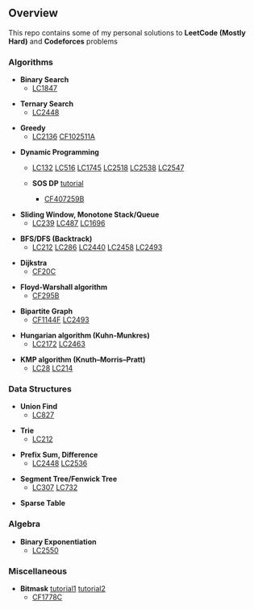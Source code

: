 ## Overview
This repo contains some of my personal solutions to  **LeetCode (Mostly Hard)** and **Codeforces** problems

### Algorithms

- **Binary Search**
  - [LC1847](https://leetcode.com/problems/closest-room/)

+ **Ternary Search**
  + [LC2448](https://leetcode.com/problems/minimum-cost-to-make-array-equal/)

- **Greedy**
  - [LC2136](https://leetcode.com/problems/earliest-possible-day-of-full-bloom/)
  [CF102511A](https://codeforces.com/problemset/gymProblem/102511/A)

+ **Dynamic Programming**
  + [LC132](https://leetcode.com/problems/palindrome-partitioning-ii/)
  [LC516](https://leetcode.com/problems/longest-palindromic-subsequence/)
  [LC1745](https://leetcode.com/problems/palindrome-partitioning-iv/)
  [LC2518](https://leetcode.com/problems/number-of-great-partitions/)
  [LC2538](https://leetcode.com/problems/difference-between-maximum-and-minimum-price-sum/)
  [LC2547](https://leetcode.com/problems/minimum-cost-to-split-an-array/)
  
  + **SOS DP** [tutorial](https://codeforces.com/blog/entry/45223)
    + [CF407259B](https://codeforces.com/gym/407259/problem/B)

- **Sliding Window, Monotone Stack/Queue**
  - [LC239](https://leetcode.com/problems/sliding-window-maximum/)
  [LC487](https://leetcode.com/problems/max-consecutive-ones-ii/)
  [LC1696](https://leetcode.com/problems/jump-game-vi/)

+ **BFS/DFS (Backtrack)**
  + [LC212](https://leetcode.com/problems/word-search-ii/) 
      [LC286](https://leetcode.com/problems/walls-and-gates/)
      [LC2440](https://leetcode.com/problems/create-components-with-same-value/)
      [LC2458](https://leetcode.com/problems/height-of-binary-tree-after-subtree-removal-queries/)
      [LC2493](https://leetcode.com/problems/divide-nodes-into-the-maximum-number-of-groups/)

- **Dijkstra**
  - [CF20C](https://codeforces.com/problemset/problem/20/C)

+ **Floyd-Warshall algorithm**
  + [CF295B](https://codeforces.com/problemset/problem/295/B)

- **Bipartite Graph**
  - [CF1144F](https://codeforces.com/problemset/problem/1144/F) 
  [LC2493](https://leetcode.com/problems/divide-nodes-into-the-maximum-number-of-groups/)

+ **Hungarian algorithm (Kuhn-Munkres)**
  + [LC2172](https://leetcode.com/problems/maximum-and-sum-of-array/)
  [LC2463](https://leetcode.com/problems/minimum-total-distance-traveled/)

- **KMP algorithm (Knuth–Morris–Pratt)**
  - [LC28](https://leetcode.com/problems/find-the-index-of-the-first-occurrence-in-a-string/)
  [LC214](https://leetcode.com/problems/shortest-palindrome/)

### Data Structures

- **Union Find**
  - [LC827](https://leetcode.com/problems/making-a-large-island/)

+ **Trie**
  + [LC212](https://leetcode.com/problems/word-search-ii/)

- **Prefix Sum, Difference**
  - [LC2448](https://leetcode.com/problems/minimum-cost-to-make-array-equal/)
  [LC2536](https://leetcode.com/problems/increment-submatrices-by-one/)

+ **Segment Tree/Fenwick Tree**
  + [LC307](https://leetcode.com/problems/range-sum-query-mutable/)
  [LC732](https://leetcode.com/problems/my-calendar-iii/)

- **Sparse Table**

### Algebra

- **Binary Exponentiation**
  - [LC2550](https://leetcode.com/problems/count-collisions-of-monkeys-on-a-polygon/)

### Miscellaneous

- **Bitmask** [tutorial1](https://www.topcoder.com/thrive/articles/A%20bit%20of%20fun:%20fun%20with%20bits)   [tutorial2](https://codeforces.com/blog/entry/81516)
  - [CF1778C](https://codeforces.com/problemset/problem/1778/C)